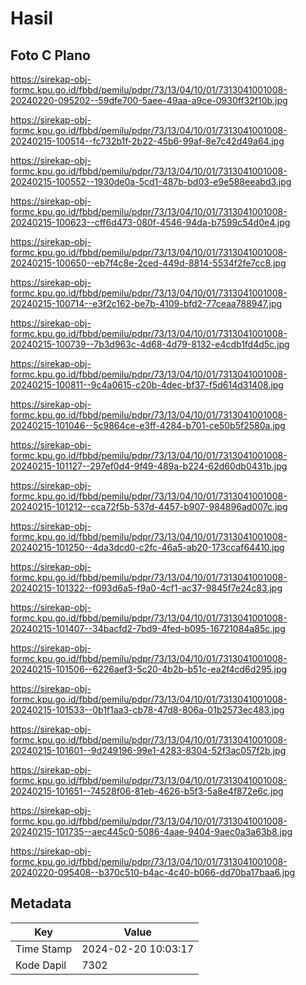 # Hasil

## Foto C Plano

https://sirekap-obj-formc.kpu.go.id/fbbd/pemilu/pdpr/73/13/04/10/01/7313041001008-20240220-095202--59dfe700-5aee-49aa-a9ce-0930ff32f10b.jpg

https://sirekap-obj-formc.kpu.go.id/fbbd/pemilu/pdpr/73/13/04/10/01/7313041001008-20240215-100514--fc732b1f-2b22-45b6-99af-8e7c42d49a64.jpg

https://sirekap-obj-formc.kpu.go.id/fbbd/pemilu/pdpr/73/13/04/10/01/7313041001008-20240215-100552--1930de0a-5cd1-487b-bd03-e9e588eeabd3.jpg

https://sirekap-obj-formc.kpu.go.id/fbbd/pemilu/pdpr/73/13/04/10/01/7313041001008-20240215-100623--cff6d473-080f-4546-94da-b7599c54d0e4.jpg

https://sirekap-obj-formc.kpu.go.id/fbbd/pemilu/pdpr/73/13/04/10/01/7313041001008-20240215-100650--eb7f4c8e-2ced-449d-8814-5534f2fe7cc8.jpg

https://sirekap-obj-formc.kpu.go.id/fbbd/pemilu/pdpr/73/13/04/10/01/7313041001008-20240215-100714--e3f2c162-be7b-4109-bfd2-77ceaa788947.jpg

https://sirekap-obj-formc.kpu.go.id/fbbd/pemilu/pdpr/73/13/04/10/01/7313041001008-20240215-100739--7b3d963c-4d68-4d79-8132-e4cdb1fd4d5c.jpg

https://sirekap-obj-formc.kpu.go.id/fbbd/pemilu/pdpr/73/13/04/10/01/7313041001008-20240215-100811--9c4a0615-c20b-4dec-bf37-f5d614d31408.jpg

https://sirekap-obj-formc.kpu.go.id/fbbd/pemilu/pdpr/73/13/04/10/01/7313041001008-20240215-101046--5c9864ce-e3ff-4284-b701-ce50b5f2580a.jpg

https://sirekap-obj-formc.kpu.go.id/fbbd/pemilu/pdpr/73/13/04/10/01/7313041001008-20240215-101127--297ef0d4-9f49-489a-b224-62d60db0431b.jpg

https://sirekap-obj-formc.kpu.go.id/fbbd/pemilu/pdpr/73/13/04/10/01/7313041001008-20240215-101212--cca72f5b-537d-4457-b907-984896ad007c.jpg

https://sirekap-obj-formc.kpu.go.id/fbbd/pemilu/pdpr/73/13/04/10/01/7313041001008-20240215-101250--4da3dcd0-c2fc-46a5-ab20-173ccaf64410.jpg

https://sirekap-obj-formc.kpu.go.id/fbbd/pemilu/pdpr/73/13/04/10/01/7313041001008-20240215-101322--f093d6a5-f9a0-4cf1-ac37-9845f7e24c83.jpg

https://sirekap-obj-formc.kpu.go.id/fbbd/pemilu/pdpr/73/13/04/10/01/7313041001008-20240215-101407--34bacfd2-7bd9-4fed-b095-16721084a85c.jpg

https://sirekap-obj-formc.kpu.go.id/fbbd/pemilu/pdpr/73/13/04/10/01/7313041001008-20240215-101506--6226aef3-5c20-4b2b-b51c-ea2f4cd6d295.jpg

https://sirekap-obj-formc.kpu.go.id/fbbd/pemilu/pdpr/73/13/04/10/01/7313041001008-20240215-101533--0b1f1aa3-cb78-47d8-806a-01b2573ec483.jpg

https://sirekap-obj-formc.kpu.go.id/fbbd/pemilu/pdpr/73/13/04/10/01/7313041001008-20240215-101601--9d249196-99e1-4283-8304-52f3ac057f2b.jpg

https://sirekap-obj-formc.kpu.go.id/fbbd/pemilu/pdpr/73/13/04/10/01/7313041001008-20240215-101651--74528f06-81eb-4626-b5f3-5a8e4f872e6c.jpg

https://sirekap-obj-formc.kpu.go.id/fbbd/pemilu/pdpr/73/13/04/10/01/7313041001008-20240215-101735--aec445c0-5086-4aae-9404-9aec0a3a63b8.jpg

https://sirekap-obj-formc.kpu.go.id/fbbd/pemilu/pdpr/73/13/04/10/01/7313041001008-20240220-095408--b370c510-b4ac-4c40-b066-dd70ba17baa6.jpg


## Metadata

| Key        | Value               |
| ---------- | ------------------- |
| Time Stamp | 2024-02-20 10:03:17 |
| Kode Dapil | 7302                |



